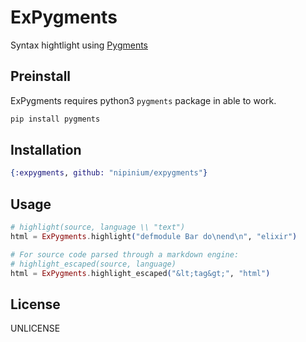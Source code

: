 # ExPygments

Syntax hightlight using [Pygments](http://pygments.org)

## Preinstall

ExPygments requires python3 `pygments` package in able to work.
```sh
pip install pygments
```

## Installation

```elixir
{:expygments, github: "nipinium/expygments"}
```

## Usage

```elixir
# highlight(source, language \\ "text")
html = ExPygments.highlight("defmodule Bar do\nend\n", "elixir")

# For source code parsed through a markdown engine:
# highlight_escaped(source, language)
html = ExPygments.highlight_escaped("&lt;tag&gt;", "html")
```

## License

UNLICENSE
